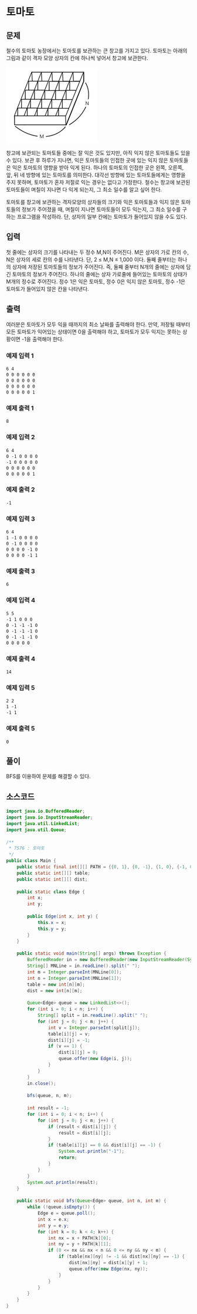 

# 토마토

## 문제
철수의 토마토 농장에서는 토마토를 보관하는 큰 창고를 가지고 있다. 토마토는 아래의 그림과 같이 격자 모양 상자의 칸에 하나씩 넣어서 창고에 보관한다. 

![](./BaekJoon-7576-tomato/tmt.png)


창고에 보관되는 토마토들 중에는 잘 익은 것도 있지만, 아직 익지 않은 토마토들도 있을 수 있다. 보관 후 하루가 지나면, 익은 토마토들의 인접한 곳에 있는 익지 않은 토마토들은 익은 토마토의 영향을 받아 익게 된다. 하나의 토마토의 인접한 곳은 왼쪽, 오른쪽, 앞, 뒤 네 방향에 있는 토마토를 의미한다. 대각선 방향에 있는 토마토들에게는 영향을 주지 못하며, 토마토가 혼자 저절로 익는 경우는 없다고 가정한다. 철수는 창고에 보관된 토마토들이 며칠이 지나면 다 익게 되는지, 그 최소 일수를 알고 싶어 한다.

토마토를 창고에 보관하는 격자모양의 상자들의 크기와 익은 토마토들과 익지 않은 토마토들의 정보가 주어졌을 때, 며칠이 지나면 토마토들이 모두 익는지, 그 최소 일수를 구하는 프로그램을 작성하라. 단, 상자의 일부 칸에는 토마토가 들어있지 않을 수도 있다.

## 입력
첫 줄에는 상자의 크기를 나타내는 두 정수 M,N이 주어진다. M은 상자의 가로 칸의 수, N은 상자의 세로 칸의 수를 나타낸다. 단, 2 ≤ M,N ≤ 1,000 이다. 둘째 줄부터는 하나의 상자에 저장된 토마토들의 정보가 주어진다. 즉, 둘째 줄부터 N개의 줄에는 상자에 담긴 토마토의 정보가 주어진다. 하나의 줄에는 상자 가로줄에 들어있는 토마토의 상태가 M개의 정수로 주어진다. 정수 1은 익은 토마토, 정수 0은 익지 않은 토마토, 정수 -1은 토마토가 들어있지 않은 칸을 나타낸다. 

## 출력

여러분은 토마토가 모두 익을 때까지의 최소 날짜를 출력해야 한다. 만약, 저장될 때부터 모든 토마토가 익어있는 상태이면 0을 출력해야 하고, 토마토가 모두 익지는 못하는 상황이면 -1을 출력해야 한다.

### 예제 입력 1
```
6 4
0 0 0 0 0 0
0 0 0 0 0 0
0 0 0 0 0 0
0 0 0 0 0 1
```

### 예제 출력 1
```
8
```

### 예제 입력 2
```
6 4
0 -1 0 0 0 0
-1 0 0 0 0 0
0 0 0 0 0 0
0 0 0 0 0 1
```

### 예제 출력 2
```
-1
```

### 예제 입력 3
```
6 4
1 -1 0 0 0 0
0 -1 0 0 0 0
0 0 0 0 -1 0
0 0 0 0 -1 1
```

### 예제 출력 3
```
6
```

### 예제 입력 4
```
5 5
-1 1 0 0 0
0 -1 -1 -1 0
0 -1 -1 -1 0
0 -1 -1 -1 0
0 0 0 0 0
```

### 예제 출력 4
```
14
```

### 예제 입력 5
```
2 2
1 -1
-1 1
```

### 예제 출력 5
```
0
```


## 풀이

BFS를 이용하여 문제를 해결할 수 있다.

## 소스코드
```java
import java.io.BufferedReader;
import java.io.InputStreamReader;
import java.util.LinkedList;
import java.util.Queue;

/**
 * 7576 : 토마토
 */
public class Main {
    public static final int[][] PATH = {{0, 1}, {0, -1}, {1, 0}, {-1, 0}};
    public static int[][] table;
    public static int[][] dist;

    public static class Edge {
        int x;
        int y;

        public Edge(int x, int y) {
            this.x = x;
            this.y = y;
        }
    }

    public static void main(String[] args) throws Exception {
        BufferedReader in = new BufferedReader(new InputStreamReader(System.in));
        String[] MNLine = in.readLine().split(" ");
        int m = Integer.parseInt(MNLine[0]);
        int n = Integer.parseInt(MNLine[1]);
        table = new int[n][m];
        dist = new int[n][m];

        Queue<Edge> queue = new LinkedList<>();
        for (int i = 0; i < n; i++) {
            String[] split = in.readLine().split(" ");
            for (int j = 0; j < m; j++) {
                int v = Integer.parseInt(split[j]);
                table[i][j] = v;
                dist[i][j] = -1;
                if (v == 1) {
                    dist[i][j] = 0;
                    queue.offer(new Edge(i, j));
                }
            }
        }
        in.close();

        bfs(queue, n, m);

        int result = -1;
        for (int i = 0; i < n; i++) {
            for (int j = 0; j < m; j++) {
                if (result < dist[i][j]) {
                    result = dist[i][j];
                }
                if (table[i][j] == 0 && dist[i][j] == -1) {
                    System.out.println("-1");
                    return;
                }
            }
        }
        System.out.println(result);
    }

    public static void bfs(Queue<Edge> queue, int n, int m) {
        while (!queue.isEmpty()) {
            Edge e = queue.poll();
            int x = e.x;
            int y = e.y;
            for (int k = 0; k < 4; k++) {
                int nx = x + PATH[k][0];
                int ny = y + PATH[k][1];
                if (0 <= nx && nx < n && 0 <= ny && ny < m) {
                    if (table[nx][ny] != -1 && dist[nx][ny] == -1) {
                        dist[nx][ny] = dist[x][y] + 1;
                        queue.offer(new Edge(nx, ny));
                    }
                }
            }
        }
    }
}

```